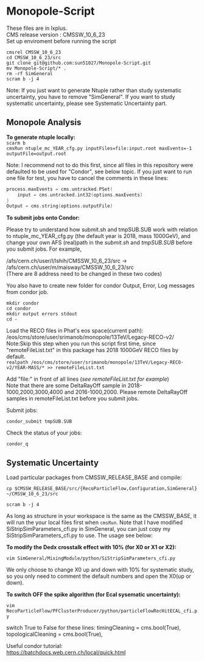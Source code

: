 # Monopole-Script
These files are in lxplus.  
CMS release version : CMSSW_10_6_23   
Set up enviroment before running the script  
```
cmsrel CMSSW_10_6_23  
cd CMSSW_10_6_23/src  
git clone git@github.com:sun51027/Monopole-Script.git  
mv Monopole-Script/* . 
rm -rf SimGeneral 
scram b -j 4
``` 
Note: If you just want to generate Ntuple rather than study systematic uncertainty, you have to remove "SimGeneral". If you want to study systematic uncertainty, please see Systematic Uncertainty part.
## Monopole Analysis
**To generate ntuple locally:**  
 `scarm b `  
 `cmsRun ntuple_mc_YEAR_cfg.py inputFiles=file:input.root maxEvents=-1 outputFile=output.root `  

Note: I recommend not to do this first, since all files in this repository were defaulted to be used for "Condor", see below topic. If you just want to run one file for test, you have to cancel the comments in these lines:
```c
process.maxEvents = cms.untracked.PSet(
    input = cms.untracked.int32(options.maxEvents)
)
Output = cms.string(options.outputFile)
```
**To submit jobs onto Condor:**  

Please try to understand how submit.sh and tmpSUB.SUB work with relation to ntuple_mc_YEAR_cfg.py (the default year is 2018, mass 1000GeV), and change your own AFS (real)path in the *submit.sh* and *tmpSUB.SUB* before you submit jobs. For example,  

/afs/cern.ch/user/l/lshih/CMSSW_10_6_23/src -> /afs/cern.ch/user/m/maisway/CMSSW_10_6_23/src  
(There are 8 address need to be changed in these two codes)

You also have to create new folder for condor Output, Error, Log messages from condor job.
```
mkdir condor
cd condor
mkdir output errors stdout
cd -
```
 
Load the RECO files in Phat's eos space(current path):  
/eos/cms/store/user/srimanob/monopole/13TeV/Legacy-RECO-v2/  
Note:Skip this step when you run this script first time, since "remoteFileList.txt" in this package has 2018 1000GeV RECO files by default.  
`realpath /eos/cms/store/user/srimanob/monopole/13TeV/Legacy-RECO-v2/YEAR-MASS/* >> remoteFileList.txt`

Add "file:" in front of all lines (*see remoteFileList.txt for example*)  
Note that there are some DeltaRayOff sample in 2018-1000,2000,3000,4000 and 2016-1000,2000. Please remote DeltaRayOff samples in remoteFileList.txt before you submit jobs.

Submit jobs:

`condor_submit tmpSUB.SUB`  

Check the status of your jobs:

`condor_q`  

## Systematic Uncertainty

Load particular packages from CMSSW_RELEASE_BASE and compile:

`cp $CMSSW_RELEASE_BASE/src/{RecoParticleFlow,Configuration,SimGeneral} ~/CMSSW_10_6_23/src`

`scram b -j 4`

As long as structure in your workspace  is the same as the CMSSW_BASE, it will run the your local files first when `cmsRun`.
Note that I have modified SiStripSimParameters_cfi.py in SimGeneral, you can just copy my SiStripSimParameters_cfi.py to use. 
The usage see below:

**To modify the Dedx crosstalk effect with 10% (for X0 or X1 or X2):**

`vim SimGeneral/MixingModule/python/SiStripSimParameters_cfi.py`

We only choose to change X0 up and down with 10% for systematic study, so you only need to comment the default numbers and open the X0(up or down).


**To switch OFF the spike algorithm (for Ecal sysematic uncertainty):**

`vim RecoParticleFlow/PFClusterProducer/python/particleFlowRecHitECAL_cfi.py`

switch True to False for these lines:
      timingCleaning = cms.bool(True),
      topologicalCleaning = cms.bool(True),


Useful condor tutorial:  
https://batchdocs.web.cern.ch/local/quick.html  
